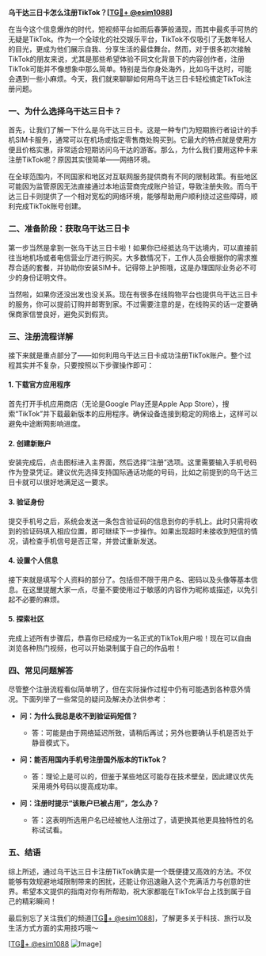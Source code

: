**乌干达三日卡怎么注册TikTok？[[TG💪+ @esim1088](https://t.me/s/esim1088)]**

在当今这个信息爆炸的时代，短视频平台如雨后春笋般涌现，而其中最炙手可热的无疑是TikTok。作为一个全球化的社交娱乐平台，TikTok不仅吸引了无数年轻人的目光，更成为他们展示自我、分享生活的最佳舞台。然而，对于很多初次接触TikTok的朋友来说，尤其是那些希望体验不同文化背景下的内容创作者，注册TikTok可能并不像想象中那么简单。特别是当你身处海外，比如乌干达时，可能会遇到一些小麻烦。今天，我们就来聊聊如何用乌干达三日卡轻松搞定TikTok注册问题。

### 一、为什么选择乌干达三日卡？

首先，让我们了解一下什么是乌干达三日卡。这是一种专门为短期旅行者设计的手机SIM卡服务，通常可以在机场或指定零售商处购买到。它最大的特点就是使用方便且价格实惠，非常适合短期访问乌干达的游客。那么，为什么我们要用这种卡来注册TikTok呢？原因其实很简单——网络环境。

在全球范围内，不同国家和地区对互联网服务提供商有不同的限制政策。有些地区可能因为监管原因无法直接通过本地运营商完成账户验证，导致注册失败。而乌干达三日卡则提供了一个相对宽松的网络环境，能够帮助用户顺利绕过这些障碍，顺利完成TikTok账号创建。

### 二、准备阶段：获取乌干达三日卡

第一步当然是拿到一张乌干达三日卡啦！如果你已经抵达乌干达境内，可以直接前往当地机场或者电信营业厅进行购买。大多数情况下，工作人员会根据你的需求推荐合适的套餐，并协助你安装SIM卡。记得带上护照哦，这是办理国际业务必不可少的身份证明文件。

当然啦，如果你还没出发也没关系。现在有很多在线购物平台也提供乌干达三日卡的服务，你可以提前订购并邮寄到家。不过需要注意的是，在线购买的话一定要确保商家信誉良好，避免买到假货。

### 三、注册流程详解

接下来就是重点部分了——如何利用乌干达三日卡成功注册TikTok账户。整个过程其实并不复杂，只要按照以下步骤操作即可：

#### 1. 下载官方应用程序
首先打开手机应用商店（无论是Google Play还是Apple App Store），搜索“TikTok”并下载最新版本的应用程序。确保设备连接到稳定的网络上，这样可以避免中途断网影响进度。

#### 2. 创建新账户
安装完成后，点击图标进入主界面，然后选择“注册”选项。这里需要输入手机号码作为登录凭证。建议优先选择支持国际通话功能的号码，比如之前提到的乌干达三日卡就可以很好地满足这一要求。

#### 3. 验证身份
提交手机号之后，系统会发送一条包含验证码的信息到你的手机上。此时只需将收到的验证码填入相应位置，即可继续下一步操作。如果出现超时未接收到短信的情况，请检查手机信号是否正常，并尝试重新发送。

#### 4. 设置个人信息
接下来就是填写个人资料的部分了。包括但不限于用户名、密码以及头像等基本信息。在这里提醒大家一点，尽量不要使用过于敏感的内容作为昵称或描述，以免引起不必要的麻烦。

#### 5. 探索社区
完成上述所有步骤后，恭喜你已经成为一名正式的TikTok用户啦！现在可以自由浏览各种热门视频，也可以开始录制属于自己的作品啦！

### 四、常见问题解答

尽管整个注册流程看似简单明了，但在实际操作过程中仍有可能遇到各种意外情况。下面列举了一些常见的疑问及解决办法供参考：

- **问：为什么我总是收不到验证码短信？**
  - 答：可能是由于网络延迟所致，请稍后再试；另外也要确认手机是否处于静音模式下。
  
- **问：能否用国内手机号注册国外版本的TikTok？**
  - 答：理论上是可以的，但鉴于某些地区可能存在技术壁垒，因此建议优先采用境外号码以提高成功率。

- **问：注册时提示“该账户已被占用”，怎么办？**
  - 答：这表明所选用户名已经被他人注册过了，请更换其他更具独特性的名称试试看。

### 五、结语

综上所述，通过乌干达三日卡注册TikTok确实是一个既便捷又高效的方法。不仅能够有效规避地域限制带来的困扰，还能让你迅速融入这个充满活力与创意的世界。希望本文提供的指南对你有所帮助，祝大家都能在TikTok平台上找到属于自己的精彩瞬间！

最后别忘了关注我们的频道[[TG💪+ @esim1088](https://t.me/s/esim1088)]，了解更多关于科技、旅行以及生活方式方面的实用技巧哦～ 

[[TG💪+ @esim1088](https://t.me/s/esim1088) ![Image](https://i.postimg.cc/4NQfJmqS/Snipaste-2025-05-13-00-14-12.png)]
